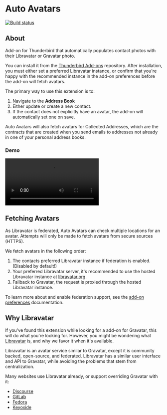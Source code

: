 # Auto Avatars

[![Build status](https://gitlab.com/Elypia/auto-avatars/badges/main/pipeline.svg)](https://gitlab.com/Elypia/auto-avatars/commits/main)

## About

Add-on for Thunderbird that automatically populates contact photos with their Libravatar or Gravatar photo.

You can install it from the [Thunderbird Add-ons](https://addons.thunderbird.net/thunderbird/addon/auto-avatars/) repository. After installation, you must either set a preferred Libravatar instance, or confirm that you're happy with the recommended instance in the add-on preferences before the add-on will fetch avatars.

The primary way to use this extension is to:

1. Navigate to the **Address Book**
2. Either update or create a new contact.
3. If the contact does not explicitly have an avatar, the add-on will automatically set one on save.

Auto Avatars will also fetch avatars for Collected Addresses, which are the contracts that are created when you send emails to addresses not already in one of your personal address books.

### Demo

![Demonstration of the add-on in action. I create a new contact in an empty address book with the email address seth@falco.fun, and then press Save. After saving, Thunderbird updates the contact that was just created to feature the avatar from Libravatar.](./assets/demo.webm)

## Fetching Avatars

As Libravatar is federated, Auto Avatars can check multiple locations for an avatar. Attempts will only be made to fetch avatars from secure sources (HTTPS).

We fetch avatars in the following order:

1. The contacts preferred Libravatar instance if federation is enabled. (Disabled by default!)
2. Your preferred Libravatar server, it's recommended to use the hosted Libravatar instance at [libravatar.org](https://www.libravatar.org).
3. Fallback to Gravatar, the request is proxied through the hosted Libravatar instance.

To learn more about and enable federation support, see the [add-on preferences](./docs/options.md) documentation.

## Why Libravatar

If you've found this extension while looking for a add-on for Gravatar, this will do what you're looking for. However, you might be wondering what [Libravatar](https://www.libravatar.org) is, and why we favor it when it's available.

Libravatar is an avatar service similar to Gravatar, except it is community backed, open-source, and federated. Libravatar has a similar user interface and API to Gravatar, while avoiding the problems that stem from centralization.

Many websites use Libravatar already, or support overriding Gravatar with it:

* [Discourse](https://github.com/discourse/discourse/pull/9137)
* [GitLab](https://docs.gitlab.com/ee/administration/libravatar.html)
* [Fedora](https://accounts.fedoraproject.org/)
* [Keyoxide](https://keyoxide.org/)
